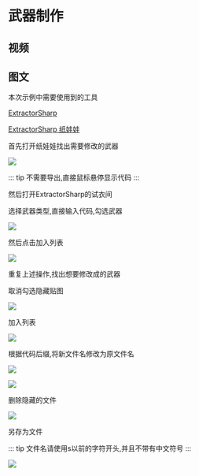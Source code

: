 # 武器制作

## 视频

<bili-player aid="25590791" cid="43601841" :page="1"/>

## 图文

本次示例中需要使用到的工具

[ExtractorSharp](../feature/downloads.md)

[ExtractorSharp 纸娃娃](https://kritsu.net/avatar/)

首先打开纸娃娃找出需要修改的武器

![](../images/example/weapon-0.png)

::: tip
不需要导出,直接鼠标悬停显示代码
:::

然后打开ExtractorSharp的试衣间

选择武器类型,直接输入代码,勾选武器

![](../images/example/weapon-1.png)

然后点击加入列表

![](../images/example/weapon-2.png)

重复上述操作,找出想要修改成的武器

取消勾选隐藏贴图

![](../images/example/weapon-3.png)

加入列表

![](../images/example/weapon-4.png)

根据代码后缀,将新文件名修改为原文件名

![](../images/example/weapon-5.png)

![](../images/example/weapon-6.png)

删除隐藏的文件

![](../images/example/weapon-7.png)

另存为文件

::: tip
文件名请使用s以前的字符开头,并且不带有中文符号
:::

![](../images/example/weapon-8.png)
